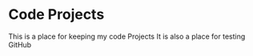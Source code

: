 # Code Projects

This is a place for keeping my code Projects
It is also a place for testing GitHub
